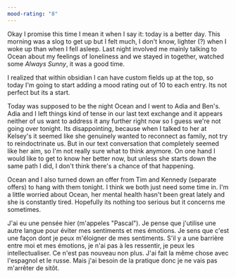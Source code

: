 ```yaml
---
mood-rating: "8"
---
```

Okay I promise this time I mean it when I say it: today is a better day. This morning was a slog to get up but I felt much, I don't know, lighter (?) when I woke up than when I fell asleep. Last night involved me mainly talking to Ocean about my feelings of loneliness and we stayed in together, watched some *Always Sunny*, it was a good time.

I realized that within obsidian I can have custom fields up at the top, so today I'm going to start adding a mood rating out of 10 to each entry. Its not perfect but its a start.

Today was supposed to be the night Ocean and I went to Adia and Ben's. Adia and I left things kind of tense in our last text exchange and it appears neither of us want to address it any further right now so I guess we're not going over tonight. Its disappointing, because when I talked to her at Kelsey's it seemed like she genuinely wanted to reconnect as family, not try to reindoctrinate us. But in our text conversation that completely seemed like her aim, so I'm not really sure what to think anymore. On one hand I would like to get to know her better now, but unless she starts down the same path I did, I don't think there's a chance of that happening.

Ocean and I also turned down an offer from Tim and Kennedy (separate offers) to hang with them tonight. I think we both just need some time in. I'm a little worried about Ocean, her mental health hasn't been great lately and she is constantly tired. Hopefully its nothing too serious but it concerns me sometimes.

J'ai eu une pensée hier (m'appeles "Pascal"). Je pense que j'utilise une autre langue pour éviter mes sentiments et mes émotions. Je sens que c'est une façon dont je peux m'éloigner de mes sentiments. S'il y a une barrière entre moi et mes émotions, je n'ai pas à les ressentir, je peux les intellectualiser. Ce n'est pas nouveau non plus. J'ai fait la même chose avec l'espagnol et le russe. Mais j'ai besoin de la pratique donc je ne vais pas m'arrêter de sitôt.